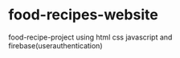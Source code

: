 # food-recipes-website
food-recipe-project using html css javascript and firebase(userauthentication)
